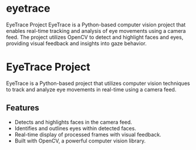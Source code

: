 # eyetrace

EyeTrace Project
EyeTrace is a Python-based computer vision project that enables real-time tracking and analysis of eye movements using a camera feed. The project utilizes OpenCV to detect and highlight faces and eyes, providing visual feedback and insights into gaze behavior.

# EyeTrace Project

EyeTrace is a Python-based project that utilizes computer vision techniques to track and analyze eye movements in real-time using a camera feed.



## Features

- Detects and highlights faces in the camera feed.
- Identifies and outlines eyes within detected faces.
- Real-time display of processed frames with visual feedback.
- Built with OpenCV, a powerful computer vision library.

  
